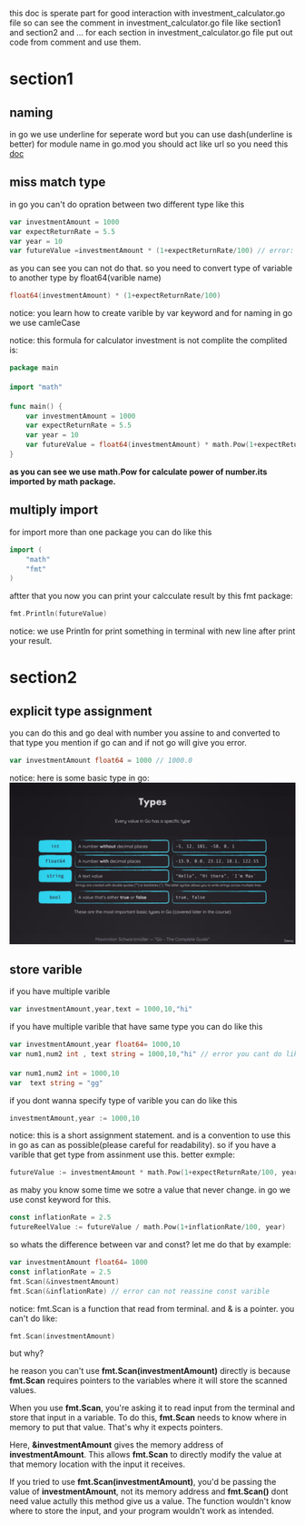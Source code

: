 this doc is sperate part for good interaction with investment_calculator.go file so can see the comment in investment_calculator.go file like section1 and section2 and ... for each section in investment_calculator.go file put out code from comment and use them.

# section1

## naming

in go we use underline for seperate word but you can use dash(underline is better) for module name in go.mod you should act like url so you need this [doc](https://restfulapi.net/resource-naming/)

## miss match type

in go you can't do opration between two different type like this

```go
var investmentAmount = 1000
var expectReturnRate = 5.5
var year = 10
var futureValue =investmentAmount * (1+expectReturnRate/100) // error: miss match type int and float
```

as you can see you can not do that. so you need to convert type of variable to another type by float64(varible name)

```go
float64(investmentAmount) * (1+expectReturnRate/100)
```

notice: you learn how to create varible by var keyword and for naming in go we use camleCase

notice: this formula for calculator investment is not complite the complited is:

```go
package main

import "math"

func main() {
	var investmentAmount = 1000
	var expectReturnRate = 5.5
	var year = 10
	var futureValue = float64(investmentAmount) * math.Pow(1+expectReturnRate/100, float64(year))
}
```

**as you can see we use math.Pow for calculate power of number.its imported by math package.**

## multiply import

for import more than one package you can do like this

```go
import (
    "math"
    "fmt"
)
```

aftter that you now you can print your calcculate result by this fmt package:

```go
fmt.Println(futureValue)
```

notice: we use Println for print something in terminal with new line after print your result.

# section2

## explicit type assignment

you can do this and go deal with number you assine to and converted to that type you mention if go can and if not go will give you error.

```go
var investmentAmount float64 = 1000 // 1000.0
```

notice: here is some basic type in go:
![](../images/basic-type.png "basic type in go")

## store varible

if you have multiple varible

```go
var investmentAmount,year,text = 1000,10,"hi"
```

if you have multiple varible that have same type you can do like this

```go
var investmentAmount,year float64= 1000,10
var num1,num2 int , text string = 1000,10,"hi" // error you cant do like this

var num1,num2 int = 1000,10
var  text string = "gg"
```

if you dont wanna specify type of varible you can do like this

```go
investmentAmount,year := 1000,10
```

notice: this is a short assignment statement. and is a convention to use this in go as can as possible(please careful for readability). so if you have a varible that get type from assinment use this.
better exmple:

```go
futureValue := investmentAmount * math.Pow(1+expectReturnRate/100, year)
```

as maby you know some time we sotre a value that never change. in go we use const keyword for this.

```go
const inflationRate = 2.5
futureReelValue := futureValue / math.Pow(1+inflationRate/100, year)
```

so whats the difference between var and const? let me do that by example:

```go
var investmentAmount float64= 1000
const inflationRate = 2.5
fmt.Scan(&investmentAmount)
fmt.Scan(&inflationRate) // error can not reassine const varible
```

notice: fmt.Scan is a function that read from terminal. and & is a pointer. you can't do like:

```go
fmt.Scan(investmentAmount)
```

but why?

he reason you can't use **fmt.Scan(investmentAmount)** directly is because **fmt.Scan** requires pointers to the variables where it will store the scanned values.

When you use **fmt.Scan**, you're asking it to read input from the terminal and store that input in a variable. To do this, **fmt.Scan** needs to know where in memory to put that value. That's why it expects pointers.

Here, **&investmentAmount** gives the memory address of **investmentAmount**. This allows **fmt.Scan** to directly modify the value at that memory location with the input it receives.

If you tried to use **fmt.Scan(investmentAmount)**, you'd be passing the value of **investmentAmount**, not its memory address and **fmt.Scan()** dont need value actully this method give us a value. The function wouldn't know where to store the input, and your program wouldn't work as intended.
